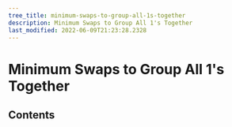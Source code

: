 ```yaml
---
tree_title: minimum-swaps-to-group-all-1s-together
description: Minimum Swaps to Group All 1's Together
last_modified: 2022-06-09T21:23:28.2328
---
```


# Minimum Swaps to Group All 1's Together

## Contents
